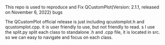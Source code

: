 This repo is used to reproduce and Fix QCustomPlot(Version: 2.1.1, released on November 6, 2022) bugs

The QCustomPlot official release is just including qcustomplot.h and qcustomplot.cpp. it is user friendly to use, but not friendly to read.
s
I use the split.py split each class to standalone .h and .cpp file, it is located in src. so we can easy to navigate and focus on each class.

